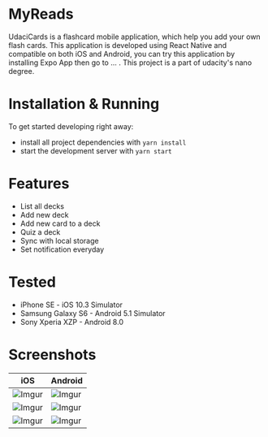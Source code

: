 # MyReads

UdaciCards is a flashcard mobile application, which help you add your own flash cards. This application is developed using React Native and compatible on both iOS and Android, you can try this application by installing Expo App then go to ... . This project is a part of udacity's nano degree.

# Installation & Running
To get started developing right away:

* install all project dependencies with `yarn install`
* start the development server with `yarn start`

# Features
* List all decks
* Add new deck
* Add new card to a deck
* Quiz a deck
* Sync with local storage
* Set notification everyday

# Tested
* iPhone SE - iOS 10.3 Simulator
* Samsung Galaxy S6 - Android 5.1 Simulator
* Sony Xperia XZP - Android 8.0

# Screenshots
|iOS|Android|
|---|-------|
|![Imgur](https://i.imgur.com/gkQKNCv.png)|![Imgur](https://i.imgur.com/xigO7Jy.png)|
|![Imgur](https://i.imgur.com/2zTHEp1.png)|![Imgur](https://i.imgur.com/UKU1KeE.png)|
|![Imgur](https://i.imgur.com/7P5JGpp.png)|![Imgur](https://i.imgur.com/BHsfXu7.png)|
